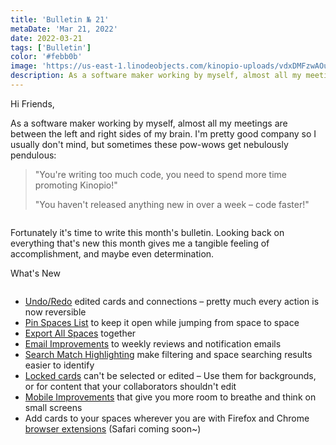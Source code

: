 ```yaml
---
title: 'Bulletin № 21'
metaDate: 'Mar 21, 2022'
date: 2022-03-21
tags: ['Bulletin']
color: '#febb0b'
image: 'https://us-east-1.linodeobjects.com/kinopio-uploads/vdxDMFzwAOuQJHmnpExFL/giphy480p.gif'
description: As a software maker working by myself, almost all my meetings are between the left and right sides of my brain. I'm pretty good company so I usually don't mind, but sometimes these pow-wows get nebulously pendulous
---
```


<p>Hi Friends,</p>

<p>As a software maker working by myself, almost all my meetings are between the left and right sides of my brain. I'm pretty good company so I usually don't mind, but sometimes these pow-wows get nebulously pendulous:</p>

<blockquote>
<p>&quot;You're writing too much code, you need to spend more time promoting Kinopio!&quot;</p>

<p>&quot;You haven't released anything new in over a week – code faster!&quot; </p>
</blockquote>

<p>
<img src="https://us-east-1.linodeobjects.com/kinopio-uploads/vdxDMFzwAOuQJHmnpExFL/giphy480p.gif" alt="" />
</p>

<p>Fortunately it's time to write this month's bulletin. Looking back on everything that's new this month gives me a tangible feeling of accomplishment, and maybe even determination.</p>

<p>
  <span class="badge info">What's New</span>
</p>

<!-- 🛶 -->
<!-- <p>Some highlights~</p> -->

<p>
<img class="" src="https://d2w9rnfcy7mm78.cloudfront.net/15389617/original_ad80e52b70f2c1774875d5baf87daa55.gif" alt="" />
</p>

<ul>
<li><a href="https://twitter.com/KinopioClub/status/1498328355363504132">Undo/Redo</a> edited cards and connections – pretty much every action is now reversible</li>
<li><a href="https://twitter.com/KinopioClub/status/1489684102127276037">Pin Spaces List</a> to keep it open while jumping from space to space</li>
<li><a href="https://twitter.com/KinopioClub/status/1490723433742839808">Export All Spaces</a> together</li>
<li><a href="https://twitter.com/KinopioClub/status/1491104564023808000">Email Improvements</a> to weekly reviews and notification emails</li>
<li><a href="https://twitter.com/KinopioClub/status/1493242523829035012">Search Match Highlighting</a> make filtering and space searching results easier to identify</li>
<li><a href="https://twitter.com/KinopioClub/status/1493604623827062790">Locked cards</a> can't be selected or edited – Use them for backgrounds, or for content that your collaborators shouldn't edit</li>
<li><a href="https://twitter.com/KinopioClub/status/1501622620890054661">Mobile Improvements</a> that give you more room to breathe and think on small screens</li>
<li>Add cards to your spaces wherever you are with Firefox and Chrome <a href="https://twitter.com/KinopioClub/status/1505311029861011461">browser extensions</a> (Safari coming soon~)</li>
</ul>

<p>
<img src="https://d2w9rnfcy7mm78.cloudfront.net/15509214/original_550493169a4fe29f5a51acc59de9c5e0.gif" alt="" />
</p>
